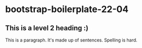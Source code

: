 # bootstrap-boilerplate-22-04

## This is a level 2 heading :)

This is a paragraph. It's made up of sentences. Spelling is hard.

